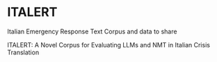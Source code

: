 # ITALERT
Italian Emergency Response Text 
Corpus and data to share

ITALERT: A Novel Corpus for Evaluating  LLMs and NMT in Italian Crisis Translation
